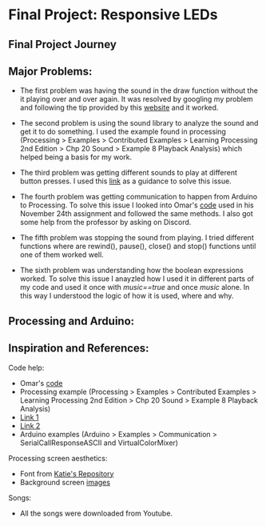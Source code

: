 # Final Project: Responsive LEDs

## Final Project Journey

## Major Problems:

- The first problem was having the sound in the draw function without the it playing over and over again. It was resolved by googling my problem and following the tip provided by this [website](https://stackoverflow.com/questions/40712592/how-to-use-play-inside-draw-in-processing-3) and it worked.

- The second problem is using the sound library to analyze the sound and get it to do something. I used the example found in processing (Processing > Examples > Contributed Examples > Learning Processing 2nd Edition > Chp 20 Sound > Example 8 Playback Analysis) which helped being a basis for my work.

- The third problem was getting different sounds to play at different button presses. I used this [link](https://stackoverflow.com/questions/17556228/how-to-play-only-one-audio-file-at-a-time-in-minim) as a guidance to solve this issue.

- The fourth problem was getting communication to happen from Arduino to Processing. To solve this issue I looked into Omar's [code](https://github.com/soablackwhite/Intro-to-IM/blob/master/Nov24th/multiplayer.pde) used in his November 24th assignment and followed the same methods. I also got some help from the professor by asking on Discord.

- The fifth problem was stopping the sound from playing. I tried different functions where are rewind(), pause(), close() and stop() functions until one of them worked well.

- The sixth problem was understanding how the boolean expressions worked. To solve this issue I anayzled how I used it in different parts of my code and used it once with *music==true* and once *music* alone. In this way I understood the logic of how it is used, where and why.

## Processing and Arduino:







## Inspiration and References:

Code help:

- Omar's [code](https://github.com/soablackwhite/Intro-to-IM/blob/master/Nov24th/multiplayer.pde)
- Processing example (Processing > Examples > Contributed Examples > Learning Processing 2nd Edition > Chp 20 Sound > Example 8 Playback Analysis)
- [Link 1](https://stackoverflow.com/questions/17556228/how-to-play-only-one-audio-file-at-a-time-in-minim)
- [Link 2](https://stackoverflow.com/questions/40712592/how-to-use-play-inside-draw-in-processing-3)
- Arduino examples (Arduino > Examples > Communication > SerialCallResponseASCII and VirtualColorMixer)

Processing screen aesthetics:

- Font from [Katie's Repository](https://github.com/katieferreol/introduction-to-interactive-media/tree/master/october%206/data)
- Background screen [images](https://www.pinterest.com/pin/598908450436598726/)

Songs:

- All the songs were downloaded from Youtube.
